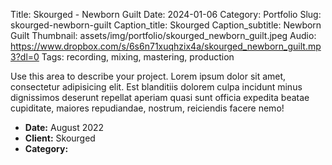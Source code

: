 Title: Skourged - Newborn Guilt
Date: 2024-01-06
Category: Portfolio
Slug: skourged-newborn-guilt
Caption_title: Skourged
Caption_subtitle: Newborn Guilt
Thumbnail: assets/img/portfolio/skourged_newborn_guilt.jpeg
Audio: https://www.dropbox.com/s/6s6n71xuqhzix4a/skourged_newborn_guilt.mp3?dl=0
Tags: recording, mixing, mastering, production

Use this area to describe your project. Lorem ipsum dolor sit amet, consectetur adipisicing elit. Est blanditiis dolorem culpa incidunt minus dignissimos deserunt repellat aperiam quasi sunt officia expedita beatae cupiditate, maiores repudiandae, nostrum, reiciendis facere nemo!

- **Date:** August 2022
- **Client:** Skourged
- **Category:** 
